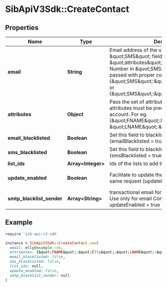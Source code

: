 # SibApiV3Sdk::CreateContact

## Properties

| Name | Type | Description | Notes |
| ---- | ---- | ----------- | ----- |
| **email** | **String** | Email address of the user. Mandatory if \&quot;SMS\&quot; field is not passed in \&quot;attributes\&quot; parameter. Mobile Number in \&quot;SMS\&quot; field should be passed with proper country code. For example {\&quot;SMS\&quot;:\&quot;+91xxxxxxxxxx\&quot;} or {\&quot;SMS\&quot;:\&quot;0091xxxxxxxxxx\&quot;} | [optional] |
| **attributes** | **Object** | Pass the set of attributes and their values. These attributes must be present in your SendinBlue account. For eg. {\&quot;FNAME\&quot;:\&quot;Elly\&quot;, \&quot;LNAME\&quot;:\&quot;Roger\&quot;} | [optional] |
| **email_blacklisted** | **Boolean** | Set this field to blacklist the contact for emails (emailBlacklisted &#x3D; true) | [optional] |
| **sms_blacklisted** | **Boolean** | Set this field to blacklist the contact for SMS (smsBlacklisted &#x3D; true) | [optional] |
| **list_ids** | **Array&lt;Integer&gt;** | Ids of the lists to add the contact to | [optional] |
| **update_enabled** | **Boolean** | Facilitate to update the existing contact in the same request (updateEnabled &#x3D; true) | [optional][default to false] |
| **smtp_blacklist_sender** | **Array&lt;String&gt;** | transactional email forbidden sender for contact. Use only for email Contact ( only available if updateEnabled &#x3D; true ) | [optional] |

## Example

```ruby
require 'sib-api-v3-sdk'

instance = SibApiV3Sdk::CreateContact.new(
  email: elly@example.com,
  attributes: {&quot;FNAME&quot;:&quot;Elly&quot;,&quot;LNAME&quot;:&quot;Roger&quot;},
  email_blacklisted: false,
  sms_blacklisted: false,
  list_ids: null,
  update_enabled: false,
  smtp_blacklist_sender: null
)
```

